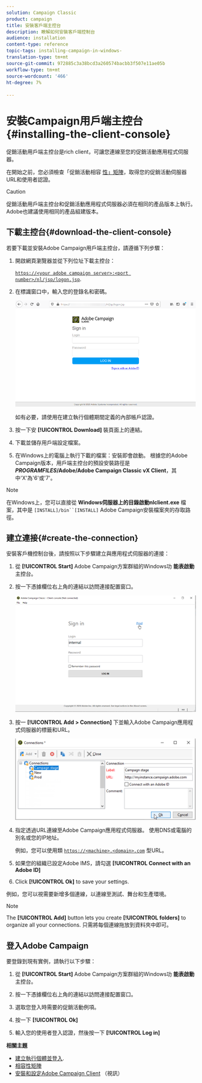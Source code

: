 ```yaml
---
solution: Campaign Classic
product: campaign
title: 安裝客戶端主控台
description: 瞭解如何安裝客戶端控制台
audience: installation
content-type: reference
topic-tags: installing-campaign-in-windows-
translation-type: tm+mt
source-git-commit: 972885c3a38bcd3a260574bacbb3f507e11ae05b
workflow-type: tm+mt
source-wordcount: '466'
ht-degree: 7%

---
```



# 安裝Campaign用戶端主控台{#installing-the-client-console}

促銷活動用戶端主控台是rich client，可讓您連線至您的促銷活動應用程式伺服器。

在開始之前，您必須檢查「促銷活動相容 [性」矩陣](https://helpx.adobe.com/tw/campaign/kb/compatibility-matrix.html)，取得您的促銷活動伺服器URL和使用者認證。

>[!CAUTION]
>
>促銷活動用戶端主控台和促銷活動應用程式伺服器必須在相同的產品版本上執行。 Adobe也建議使用相同的產品組建版本。

## 下載主控台{#download-the-client-console}

若要下載並安裝Adobe Campaign用戶端主控台，請遵循下列步驟：

1. 開啟網頁瀏覽器並從下列位址下載主控台：

   [`https://<your adobe campaign server>:<port number>/nl/jsp/logon.jsp`](https://myserver.adobe.com/nl/jsp/logon.jsp).

1. 在標識窗口中，輸入您的登錄名和密碼。

   ![](assets/s_ncs_install_setup_download01.png)

   如有必要，請使用在建立執行個體期間定義的內部帳戶認證。

1. 按一下安 **[!UICONTROL Download]** 裝頁面上的連結。
1. 下載並儲存用戶端設定檔案。
1. 在Windows上的電腦上執行下載的檔案：安裝即會啟動。 根據您的Adobe Campaign版本，用戶端主控台的預設安裝路徑是 **$PROGRAMFILES$/Adobe/Adobe Campaign Classic vX Client**，其中&#39;X&#39;為&#39;6&#39;或&#39;7&#39;。

>[!NOTE]
>
>在Windows上，您可以直接從 **Windows伺服器上的目錄啟動nlclient.exe** 檔案，其中是 `[INSTALL]/bin``[INSTALL]` Adobe Campaign安裝檔案夾的存取路徑。

## 建立連接{#create-the-connection}

安裝客戶機控制台後，請按照以下步驟建立與應用程式伺服器的連接：

1. 從 **[!UICONTROL Start]** Adobe Campaign方案群組的Windows功 **能表啟動** 主控台。

1. 按一下憑據欄位右上角的連結以訪問連接配置窗口。

   ![](assets/s_ncs_install_define_connection_01.png)

1. 按一 **[!UICONTROL Add > Connection]** 下並輸入Adobe Campaign應用程式伺服器的標籤和URL。

   ![](assets/s_ncs_install_define_connection_02.png)

1. 指定透過URL連線至Adobe Campaign應用程式伺服器。 使用DNS或電腦的別名或您的IP地址。

   例如，您可以使用類 [`https://<machine>.<domain>.com`](https://myserver.adobe.com) 型URL。

1. 如果您的組織已設定Adobe IMS，請勾選 **[!UICONTROL Connect with an Adobe ID]**

1. Click **[!UICONTROL Ok]** to save your settings.

例如，您可以視需要新增多個連線，以連線至測試、舞台和生產環境。

>[!NOTE]
>
>The **[!UICONTROL Add]** button lets you create **[!UICONTROL folders]** to organize all your connections. 只需將每個連線拖放到資料夾中即可。

## 登入Adobe Campaign

要登錄到現有實例，請執行以下步驟：

1. 從 **[!UICONTROL Start]** Adobe Campaign方案群組的Windows功 **能表啟動** 主控台。

1. 按一下憑據欄位右上角的連結以訪問連接配置窗口。

1. 選取您登入時需要的促銷活動例項。

1. 按一下 **[!UICONTROL Ok]**

1. 輸入您的使用者登入認證，然後按一下 **[!UICONTROL Log in]**

**相關主題**

* [建立執行個體並登入](../../installation/using/creating-an-instance-and-logging-on.md).
* [相容性矩陣](https://helpx.adobe.com/tw/campaign/kb/compatibility-matrix.html)
* [安裝和設定Adobe Campaign Client](https://docs.adobe.com/content/help/en/campaign-classic-learn/tutorials/getting-started/install-and-setup-the-adobe-campaign-client.html) （視訊）
